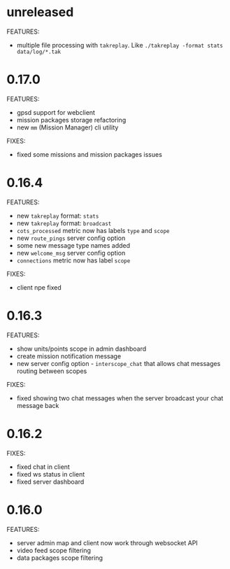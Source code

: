 # unreleased

FEATURES:

- multiple file processing with `takreplay`. Like `./takreplay -format stats data/log/*.tak`

# 0.17.0

FEATURES:

- gpsd support for webclient
- mission packages storage refactoring
- new `mm` (Mission Manager) cli utility

FIXES:

- fixed some missions and mission packages issues

# 0.16.4

FEATURES:

- new `takreplay` format: `stats`
- new `takreplay` format: `broadcast`
- `cots_processed` metric now has labels `type` and `scope`
- new `route_pings` server config option
- some new message type names added
- new `welcome_msg` server config option
- `connections` metric now has label `scope`

FIXES:

- client npe fixed

# 0.16.3

FEATURES:

- show units/points scope in admin dashboard
- create mission notification message
- new server config option - `interscope_chat` that allows chat messages routing between scopes

FIXES:

- fixed showing two chat messages when the server broadcast your chat message back

# 0.16.2

FIXES:

- fixed chat in client
- fixed ws status in client
- fixed server dashboard

# 0.16.0

FEATURES:

- server admin map and client now work through websocket API
- video feed scope filtering
- data packages scope filtering
